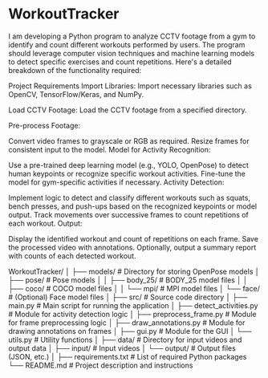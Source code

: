 # WorkoutTracker

I am developing a Python program to analyze CCTV footage from a gym to identify and count different workouts performed by users. The program should leverage computer vision techniques and machine learning models to detect specific exercises and count repetitions. Here's a detailed breakdown of the functionality required:

Project Requirements
Import Libraries: Import necessary libraries such as OpenCV, TensorFlow/Keras, and NumPy.

Load CCTV Footage: Load the CCTV footage from a specified directory.

Pre-process Footage:

Convert video frames to grayscale or RGB as required.
Resize frames for consistent input to the model.
Model for Activity Recognition:

Use a pre-trained deep learning model (e.g., YOLO, OpenPose) to detect human keypoints or recognize specific workout activities.
Fine-tune the model for gym-specific activities if necessary.
Activity Detection:

Implement logic to detect and classify different workouts such as squats, bench presses, and push-ups based on the recognized keypoints or model output.
Track movements over successive frames to count repetitions of each workout.
Output:

Display the identified workout and count of repetitions on each frame.
Save the processed video with annotations.
Optionally, output a summary report with counts of each detected workout.


WorkoutTracker/
│
├── models/                     # Directory for storing OpenPose models
│   ├── pose/                   # Pose models
│   │   ├── body_25/            # BODY_25 model files
│   │   ├── coco/               # COCO model files
│   │   └── mpi/                # MPI model files
│   └── face/                   # (Optional) Face model files
│
├── src/                        # Source code directory
│   ├── main.py                 # Main script for running the application
│   ├── detect_activities.py    # Module for activity detection logic
│   ├── preprocess_frame.py     # Module for frame preprocessing logic
│   ├── draw_annotations.py     # Module for drawing annotations on frames
│   ├── gui.py                  # Module for the GUI
│   └── utils.py                # Utility functions
│
├── data/                       # Directory for input videos and output data
│   ├── input/                  # Input videos
│   └── output/                 # Output files (JSON, etc.)
│
├── requirements.txt            # List of required Python packages
└── README.md                   # Project description and instructions
